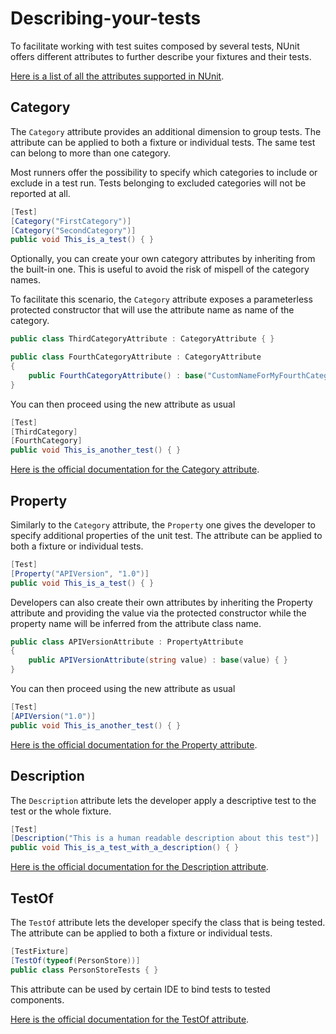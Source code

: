 # Describing-your-tests

To facilitate working with test suites composed by several tests, NUnit offers different attributes to further describe your fixtures and their tests.

[Here is a list of all the attributes supported in NUnit](https://docs.nunit.org/articles/nunit/writing-tests/attributes.html).

## Category

The `Category` attribute provides an additional dimension to group tests. The attribute can be applied to both a fixture or individual tests. The same test can belong to more than one category.

Most runners offer the possibility to specify which categories to include or exclude in a test run. Tests belonging to excluded categories will not be reported at all.

```csharp
[Test]
[Category("FirstCategory")]
[Category("SecondCategory")]
public void This_is_a_test() { }
```

Optionally, you can create your own category attributes by inheriting from the built-in one. This is useful to avoid the risk of mispell of the category names.

To facilitate this scenario, the `Category` attribute exposes a parameterless protected constructor that will use the attribute name as name of the category.

```csharp
public class ThirdCategoryAttribute : CategoryAttribute { }

public class FourthCategoryAttribute : CategoryAttribute 
{
    public FourthCategoryAttribute() : base("CustomNameForMyFourthCategory") { }    
}
```

You can then proceed using the new attribute as usual

```csharp
[Test]
[ThirdCategory]
[FourthCategory]
public void This_is_another_test() { }
```

[Here is the official documentation for the Category attribute](https://docs.nunit.org/articles/nunit/writing-tests/attributes/category.html).

## Property

Similarly to the `Category` attribute, the `Property` one gives the developer to specify additional properties of the unit test. The attribute can be applied to both a fixture or individual tests.

```csharp
[Test]
[Property("APIVersion", "1.0")]
public void This_is_a_test() { }
```

Developers can also create their own attributes by inheriting the Property attribute and providing the value via the protected constructor while the property name will be inferred from the attribute class name.

```csharp
public class APIVersionAttribute : PropertyAttribute
{
    public APIVersionAttribute(string value) : base(value) { }
}
```

You can then proceed using the new attribute as usual

```csharp
[Test]
[APIVersion("1.0")]
public void This_is_another_test() { }
```

[Here is the official documentation for the Property attribute](https://docs.nunit.org/articles/nunit/writing-tests/attributes/property.html).

## Description

The `Description` attribute lets the developer apply a descriptive test to the test or the whole fixture.

```csharp
[Test]
[Description("This is a human readable description about this test")]
public void This_is_a_test_with_a_description() { }
```

[Here is the official documentation for the Description attribute](https://docs.nunit.org/articles/nunit/writing-tests/attributes/description.html).

## TestOf

The `TestOf` attribute lets the developer specify the class that is being tested. The attribute can be applied to both a fixture or individual tests.

```csharp
[TestFixture]
[TestOf(typeof(PersonStore))]
public class PersonStoreTests { }
```

This attribute can be used by certain IDE to bind tests to tested components.

[Here is the official documentation for the TestOf attribute](https://docs.nunit.org/articles/nunit/writing-tests/attributes/testof.html).

